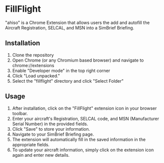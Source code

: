 # FillFlight

"ahiso" is a Chrome Extension that allows users the add and autofill the Aircraft Registration, SELCAL, and MSN into a SimBrief Briefing.

## Installation

1. Clone the repository
2. Open Chrome (or any Chromium based browser) and navigate to chrome://extensions
3. Enable "Developer mode" in the top right corner
4. Click "Load unpacked."
5. Select the "fillflight" directory and click "Select Folder"

## Usage

1. After installation, click on the "FillFlight" extension icon in your browser toolbar.
2. Enter your aircraft's Registration, SELCAL code, and MSN (Manufacturer Serial Number) in the provided fields.
3. Click "Save" to store your information.
4. Navigate to your SimBrief Briefing page.
5. The extension will automatically fill in the saved information in the appropriate fields.
6. To update your aircraft information, simply click on the extension icon again and enter new details.
